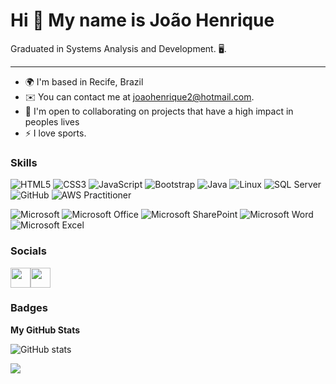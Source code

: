 Hi 👋 My name is João Henrique
==========================


Graduated in Systems Analysis and Development. 🖥.


-----------------------------

* 🌍  I'm based in Recife, Brazil
* ✉️  You can contact me at [joaohenrique2@hotmail.com](mailto:joaohenrique2@hotmail.com).
* 🤝  I'm open to collaborating on projects that have a high impact in peoples lives
* ⚡  I love sports.


### Skills






![HTML5](https://img.shields.io/badge/html5-%23E34F26.svg?style=for-the-badge&logo=html5&logoColor=white) ![CSS3](https://img.shields.io/badge/css3-%231572B6.svg?style=for-the-badge&logo=css3&logoColor=white) ![JavaScript](https://img.shields.io/badge/javascript-%23323330.svg?style=for-the-badge&logo=javascript&logoColor=%23F7DF1E) ![Bootstrap](https://img.shields.io/badge/bootstrap-%238511FA.svg?style=for-the-badge&logo=bootstrap&logoColor=white) ![Java](https://img.shields.io/badge/java-%23ED8B00.svg?style=for-the-badge&logo=openjdk&logoColor=white) ![Linux](https://img.shields.io/badge/linux-%23FCC624.svg?style=for-the-badge&logo=linux&logoColor=black) ![SQL Server](https://img.shields.io/badge/sql%20server-%23CC2927.svg?style=for-the-badge&logo=microsoft%20sql%20server&logoColor=white) ![GitHub](https://img.shields.io/badge/github-%23121011.svg?style=for-the-badge&logo=github&logoColor=white) ![AWS Practitioner](https://img.shields.io/badge/AWS%20Practitioner-%23FF9900.svg?style=for-the-badge&logo=amazon%20aws&logoColor=white)



![Microsoft](https://img.shields.io/badge/Microsoft-0078D4?style=for-the-badge&logo=microsoft&logoColor=white)
![Microsoft Office](https://img.shields.io/badge/Microsoft_Office-D83B01?style=for-the-badge&logo=microsoft-office&logoColor=white)
![Microsoft SharePoint ](https://img.shields.io/badge/Microsoft_SharePoint-0078D4?style=for-the-badge&logo=microsoft-sharepoint&logoColor=white)
![Microsoft Word](https://img.shields.io/badge/Microsoft_Word-2B579A?style=for-the-badge&logo=microsoft-word&logoColor=white)
![Microsoft Excel](https://img.shields.io/badge/Microsoft_Excel-217346?style=for-the-badge&logo=microsoft-excel&logoColor=white)


</p>

### Socials

<p align="left"><a href="https://www.github.com/HenriquePST" target="_blank" rel="noreferrer"><img src="https://raw.githubusercontent.com/danielcranney/readme-generator/main/public/icons/socials/github-dark.svg" width="32" height="32" /></a><a href="https://www.linkedin.com/in/joaohenriqu3/" target="_blank" rel="noreferrer"><img src="https://raw.githubusercontent.com/danielcranney/readme-generator/main/public/icons/socials/linkedin.svg" width="32" height="32" /></a>
  
  


### Badges

<b>My GitHub Stats</b>

![GitHub stats](https://github-readme-stats.vercel.app/api/top-langs/?username=HenriquePST&layout=compact)

<a href="http://www.github.com/HenriquePST"><img src="https://github-readme-streak-stats.herokuapp.com/?user=HenriquePST&stroke=ffffff&background=171717&ring=3382ed&fire=3382ed&currStreakNum=ffffff&currStreakLabel=3382ed&sideNums=ffffff&sideLabels=ffffff&dates=ffffff&hide_border=true" /></a>

#####
